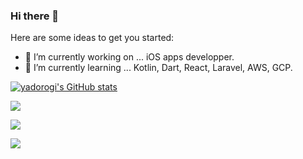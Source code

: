 ### Hi there 👋

<!--
**yadorogi/yadorogi** is a ✨ _special_ ✨ repository because its `README.md` (this file) appears on your GitHub profile.
-->

Here are some ideas to get you started:

- 🔭 I’m currently working on ... iOS apps developper.
- 🌱 I’m currently learning ... Kotlin, Dart, React, Laravel, AWS, GCP.
<!--
- 👯 I’m looking to collaborate on ...
- 🤔 I’m looking for help with ...
- 💬 Ask me about ...
- 📫 How to reach me: ...
- 😄 Pronouns: ...
- ⚡ Fun fact: ...
-->

[![yadorogi's GitHub stats](https://github-readme-stats.vercel.app/api?username=yadorogi&count_private=true&show_icons=true)](https://github.com/yadorogi/github-readme-stats)

![](https://github-profile-summary-cards.vercel.app/api/cards/profile-details?username=yadorogi&theme=default)

![](https://github-profile-summary-cards.vercel.app/api/cards/repos-per-language?username=yadorogi&theme=default)

![](https://github-profile-summary-cards.vercel.app/api/cards/most-commit-language?username=yadorogi&theme=default)
